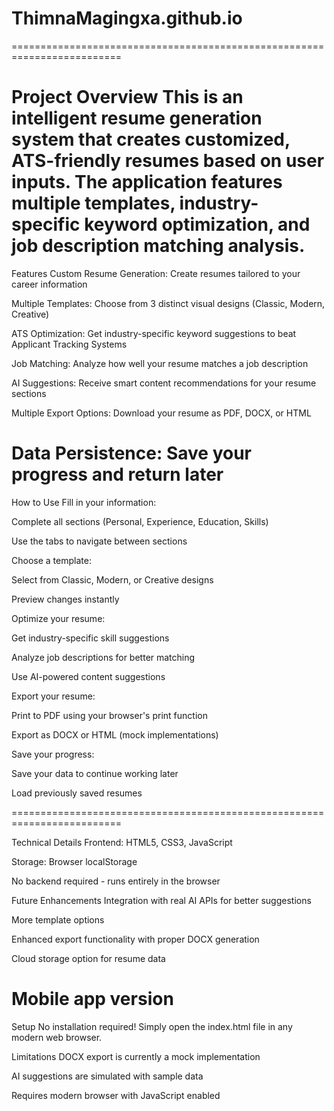 # ThimnaMagingxa.github.io
=========================================================================

Project Overview
This is an intelligent resume generation system that creates customized, ATS-friendly resumes based on user inputs. The application features multiple templates, industry-specific keyword optimization, and job description matching analysis.
=========================================================================

Features
Custom Resume Generation: Create resumes tailored to your career information

Multiple Templates: Choose from 3 distinct visual designs (Classic, Modern, Creative)

ATS Optimization: Get industry-specific keyword suggestions to beat Applicant Tracking Systems

Job Matching: Analyze how well your resume matches a job description

AI Suggestions: Receive smart content recommendations for your resume sections

Multiple Export Options: Download your resume as PDF, DOCX, or HTML

Data Persistence: Save your progress and return later
=========================================================================
How to Use
Fill in your information:

Complete all sections (Personal, Experience, Education, Skills)

Use the tabs to navigate between sections

Choose a template:

Select from Classic, Modern, or Creative designs

Preview changes instantly

Optimize your resume:

Get industry-specific skill suggestions

Analyze job descriptions for better matching

Use AI-powered content suggestions

Export your resume:

Print to PDF using your browser's print function

Export as DOCX or HTML (mock implementations)

Save your progress:

Save your data to continue working later

Load previously saved resumes

=========================================================================

Technical Details
Frontend: HTML5, CSS3, JavaScript

Storage: Browser localStorage

No backend required - runs entirely in the browser

Future Enhancements
Integration with real AI APIs for better suggestions

More template options

Enhanced export functionality with proper DOCX generation

Cloud storage option for resume data

Mobile app version
=========================================================================

Setup
No installation required! Simply open the index.html file in any modern web browser.

Limitations
DOCX export is currently a mock implementation

AI suggestions are simulated with sample data

Requires modern browser with JavaScript enabled
